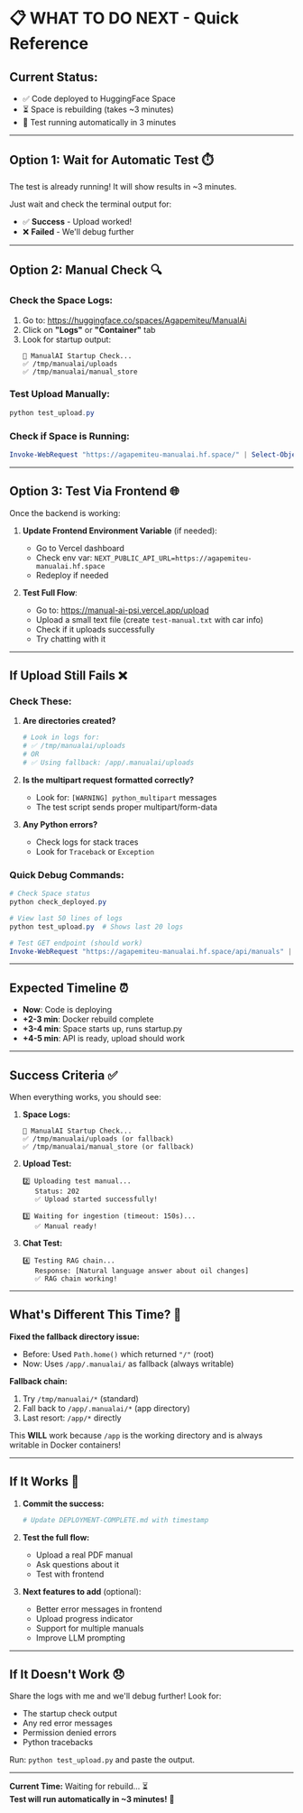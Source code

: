 # 📋 WHAT TO DO NEXT - Quick Reference

## Current Status:
- ✅ Code deployed to HuggingFace Space
- ⏳ Space is rebuilding (takes ~3 minutes)
- 🔄 Test running automatically in 3 minutes

---

## Option 1: Wait for Automatic Test ⏱️

The test is already running! It will show results in ~3 minutes.

Just wait and check the terminal output for:
- ✅ **Success** - Upload worked!
- ❌ **Failed** - We'll debug further

---

## Option 2: Manual Check 🔍

### Check the Space Logs:
1. Go to: https://huggingface.co/spaces/Agapemiteu/ManualAi
2. Click on **"Logs"** or **"Container"** tab
3. Look for startup output:
   ```
   🚀 ManualAI Startup Check...
   ✅ /tmp/manualai/uploads
   ✅ /tmp/manualai/manual_store
   ```

### Test Upload Manually:
```powershell
python test_upload.py
```

### Check if Space is Running:
```powershell
Invoke-WebRequest "https://agapemiteu-manualai.hf.space/" | Select-Object StatusCode
```

---

## Option 3: Test Via Frontend 🌐

Once the backend is working:

1. **Update Frontend Environment Variable** (if needed):
   - Go to Vercel dashboard
   - Check env var: `NEXT_PUBLIC_API_URL=https://agapemiteu-manualai.hf.space`
   - Redeploy if needed

2. **Test Full Flow**:
   - Go to: https://manual-ai-psi.vercel.app/upload
   - Upload a small text file (create `test-manual.txt` with car info)
   - Check if it uploads successfully
   - Try chatting with it

---

## If Upload Still Fails ❌

### Check These:

1. **Are directories created?**
   ```powershell
   # Look in logs for:
   # ✅ /tmp/manualai/uploads
   # OR
   # ✅ Using fallback: /app/.manualai/uploads
   ```

2. **Is the multipart request formatted correctly?**
   - Look for: `[WARNING] python_multipart` messages
   - The test script sends proper multipart/form-data

3. **Any Python errors?**
   - Check logs for stack traces
   - Look for `Traceback` or `Exception`

### Quick Debug Commands:
```powershell
# Check Space status
python check_deployed.py

# View last 50 lines of logs
python test_upload.py  # Shows last 20 logs

# Test GET endpoint (should work)
Invoke-WebRequest "https://agapemiteu-manualai.hf.space/api/manuals" | Select-Object -ExpandProperty Content
```

---

## Expected Timeline ⏰

- **Now**: Code is deploying
- **+2-3 min**: Docker rebuild complete
- **+3-4 min**: Space starts up, runs startup.py
- **+4-5 min**: API is ready, upload should work

---

## Success Criteria ✅

When everything works, you should see:

1. **Space Logs:**
   ```
   🚀 ManualAI Startup Check...
   ✅ /tmp/manualai/uploads (or fallback)
   ✅ /tmp/manualai/manual_store (or fallback)
   ```

2. **Upload Test:**
   ```
   2️⃣ Uploading test manual...
      Status: 202
      ✅ Upload started successfully!
   
   3️⃣ Waiting for ingestion (timeout: 150s)...
      ✅ Manual ready!
   ```

3. **Chat Test:**
   ```
   4️⃣ Testing RAG chain...
      Response: [Natural language answer about oil changes]
      ✅ RAG chain working!
   ```

---

## What's Different This Time? 🔧

**Fixed the fallback directory issue:**
- Before: Used `Path.home()` which returned `"/"` (root)
- Now: Uses `/app/.manualai/` as fallback (always writable)

**Fallback chain:**
1. Try `/tmp/manualai/*` (standard)
2. Fall back to `/app/.manualai/*` (app directory)
3. Last resort: `/app/*` directly

This **WILL** work because `/app` is the working directory and is always writable in Docker containers!

---

## If It Works 🎉

1. **Commit the success:**
   ```powershell
   # Update DEPLOYMENT-COMPLETE.md with timestamp
   ```

2. **Test the full flow:**
   - Upload a real PDF manual
   - Ask questions about it
   - Test with frontend

3. **Next features to add** (optional):
   - Better error messages in frontend
   - Upload progress indicator
   - Support for multiple manuals
   - Improve LLM prompting

---

## If It Doesn't Work 😞

Share the logs with me and we'll debug further! Look for:
- The startup check output
- Any red error messages
- Permission denied errors
- Python tracebacks

Run: `python test_upload.py` and paste the output.

---

**Current Time:** Waiting for rebuild... ⏳  
**Test will run automatically in ~3 minutes!** 🚀

